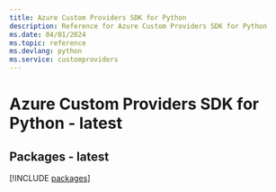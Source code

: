 ```yaml
---
title: Azure Custom Providers SDK for Python
description: Reference for Azure Custom Providers SDK for Python
ms.date: 04/01/2024
ms.topic: reference
ms.devlang: python
ms.service: customproviders
---
```

# Azure Custom Providers SDK for Python - latest
## Packages - latest
[!INCLUDE [packages](custom-providers-index.md)]